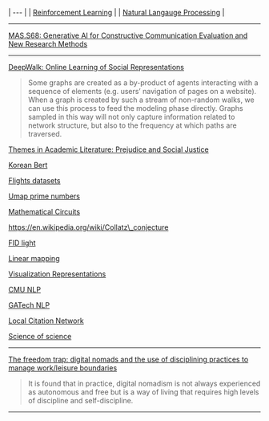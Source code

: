 | --- |
| [Reinforcement Learning](./reinforcement-learning.md) |
| [Natural Langauge Processing](./natural-langauge-processing.md) |

---

[MAS.S68: Generative AI for Constructive Communication Evaluation and New Research Methods](https://ai4comm.media.mit.edu/index.html)

---

[DeepWalk: Online Learning of Social Representations](https://arxiv.org/pdf/1403.6652.pdf)

> Some graphs are created as a by-product of agents interacting with a sequence of elements (e.g. users’ navigation of pages on a website). When a graph is created by such a stream of non-random walks, we can use this process to feed the modeling phase directly. Graphs sampled in this way will not only capture information related to network structure, but also to the frequency at which paths are traversed.

[Themes in Academic Literature: Prejudice and Social Justice](https://www.nas.org/academic-questions/35/2/themes-in-academic-literature-prejudice-and-social-justice)

[Korean Bert](https://paperswithcode.com/paper/kr-bert-a-small-scale-korean-specific)

[Flights datasets](https://datasetsearch.research.google.com/search?src=0\&query=flights)

[Umap prime numbers](https://johnhw.github.io/umap\_primes/index.md.html)

[Mathematical Circuits](https://transformer-circuits.pub/2021/framework/index.html)

https://en.wikipedia.org/wiki/Collatz\_conjecture

[FID light](https://arxiv.org/pdf/2209.14290.pdf)

[Linear mapping](https://arxiv.org/pdf/2209.15162.pdf)

[Visualization Representations](https://colah.github.io/posts/2015-01-Visualizing-Representations/)

[CMU NLP](http://demo.ark.cs.cmu.edu/NLP/)

[GATech NLP](https://www.cc.gatech.edu/classes/AY2020/cs7650\_spring/)

[Local Citation Network](https://timwoelfle.github.io/Local-Citation-Network/)

[Science of science](https://s4.scienceofscience.org/)

---

[The freedom trap: digital nomads and the use of disciplining practices to manage work/leisure boundaries](https://link.springer.com/article/10.1007/s40558-020-00172-4)

> It is found that in practice, digital nomadism is not always experienced as autonomous and free but is a way of living that requires high levels of discipline and self-discipline.

---
